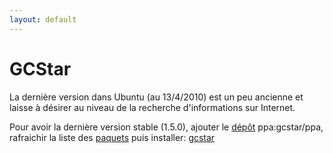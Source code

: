 ```yaml
---
layout: default
---
```


# GCStar

La dernière version dans Ubuntu (au 13/4/2010) est un peu ancienne et
laisse à désirer au niveau de la recherche d'informations sur Internet.

Pour avoir la dernière version stable (1.5.0), ajouter le
[dépôt](Dépôt) ppa:gcstar/ppa, rafraichir la liste des
[paquets](Paquet) puis installer: [gcstar](apt://gcstar)
